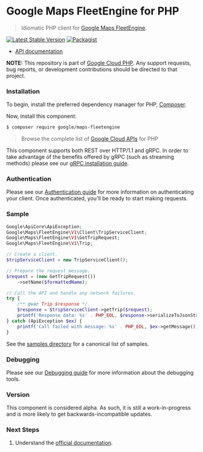 # Google Maps FleetEngine for PHP

> Idiomatic PHP client for [Google Maps FleetEngine](https://developers.google.com/maps/documentation/transportation-logistics/mobility).

[![Latest Stable Version](https://poser.pugx.org/google/maps-fleetengine/v/stable)](https://packagist.org/packages/google/maps-fleetengine) [![Packagist](https://img.shields.io/packagist/dm/google/maps-fleetengine.svg)](https://packagist.org/packages/google/maps-fleetengine)

* [API documentation](https://cloud.google.com/php/docs/reference/maps-fleetengine/latest)

**NOTE:** This repository is part of [Google Cloud PHP](https://github.com/googleapis/google-cloud-php). Any
support requests, bug reports, or development contributions should be directed to
that project.

### Installation

To begin, install the preferred dependency manager for PHP, [Composer](https://getcomposer.org/).

Now, install this component:

```sh
$ composer require google/maps-fleetengine
```

> Browse the complete list of [Google Cloud APIs](https://cloud.google.com/php/docs/reference)
> for PHP

This component supports both REST over HTTP/1.1 and gRPC. In order to take advantage of the benefits
offered by gRPC (such as streaming methods) please see our
[gRPC installation guide](https://cloud.google.com/php/grpc).

### Authentication

Please see our [Authentication guide](https://github.com/googleapis/google-cloud-php/blob/main/AUTHENTICATION.md) for more information
on authenticating your client. Once authenticated, you'll be ready to start making requests.

### Sample

```php
Google\ApiCore\ApiException;
Google\Maps\FleetEngine\V1\Client\TripServiceClient;
Google\Maps\FleetEngine\V1\GetTripRequest;
Google\Maps\FleetEngine\V1\Trip;

// Create a client.
$tripServiceClient = new TripServiceClient();

// Prepare the request message.
$request = (new GetTripRequest())
    ->setName($formattedName);

// Call the API and handle any network failures.
try {
    /** @var Trip $response */
    $response = $tripServiceClient->getTrip($request);
    printf('Response data: %s' . PHP_EOL, $response->serializeToJsonString());
} catch (ApiException $ex) {
    printf('Call failed with message: %s' . PHP_EOL, $ex->getMessage());
}
```

See the [samples directory](https://github.com/googleapis/php-maps-fleetengine/tree/main/samples) for a canonical list of samples.

### Debugging

Please see our [Debugging guide](https://github.com/googleapis/google-cloud-php/blob/main/DEBUG.md)
for more information about the debugging tools.

### Version

This component is considered alpha. As such, it is still a work-in-progress and is more likely to get backwards-incompatible updates.

### Next Steps

1. Understand the [official documentation](https://developers.google.com/maps/documentation/transportation-logistics/mobility).
